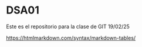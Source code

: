 # DSA01
Este es el repositorio para la clase de GIT 19/02/25

https://htmlmarkdown.com/syntax/markdown-tables/

